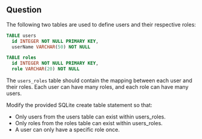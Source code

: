## Question
The following two tables are used to define users and their respective roles:

```sql
TABLE users
  id INTEGER NOT NULL PRIMARY KEY,
  userName VARCHAR(50) NOT NULL

TABLE roles
  id INTEGER NOT NULL PRIMARY KEY,
  role VARCHAR(20) NOT NULL
```

The `users_roles` table should contain the mapping between each user and their roles. 
Each user can have many roles, and each role can have many users.

Modify the provided SQLite create table statement so that:

* Only users from the users table can exist within users_roles.
* Only roles from the roles table can exist within users_roles.
* A user can only have a specific role once.